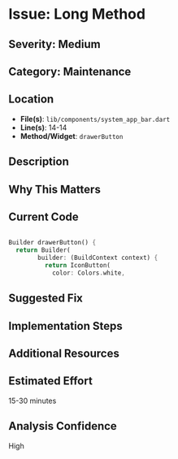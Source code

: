 # Issue: Long Method

## Severity: Medium

## Category: Maintenance

## Location
- **File(s)**: `lib/components/system_app_bar.dart`
- **Line(s)**: 14-14
- **Method/Widget**: `drawerButton`

## Description


## Why This Matters


## Current Code
```dart

Builder drawerButton() {
  return Builder(
        builder: (BuildContext context) {
          return IconButton(
            color: Colors.white,
```

## Suggested Fix


## Implementation Steps


## Additional Resources


## Estimated Effort
15-30 minutes

## Analysis Confidence
High
